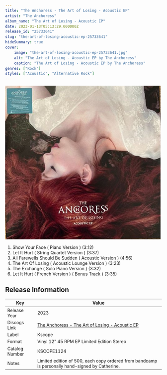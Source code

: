 ```yaml
---
title: "The Anchoress - The Art of Losing - Acoustic EP"
artist: "The Anchoress"
album_name: "The Art of Losing - Acoustic EP"
date: 2023-01-13T05:13:29.000000Z
release_id: "25733641"
slug: "the-art-of-losing-acoustic-ep-25733641"
hideSummary: true
cover:
    image: "the-art-of-losing-acoustic-ep-25733641.jpg"
    alt: "The Art of Losing - Acoustic EP by The Anchoress"
    caption: "The Art of Losing - Acoustic EP by The Anchoress"
genres: ["Rock"]
styles: ["Acoustic", "Alternative Rock"]
---
```


![The Art of Losing - Acoustic EP by The Anchoress](the-art-of-losing-acoustic-ep-25733641.jpg)

<!-- section break -->

1. Show Your Face ( Piano Version ) (3:12)
2. Let It Hurt ( String Quartet Version ) (3:37)
3. All Farewells Should Be Sudden ( Acoustic Version ) (4:56)
4. The Art Of Losing ( Acoustic Lounge Version ) (3:23)
5. The Exchange ( Solo Piano Version ) (3:32)
6. Let It Hurt ( French Version ) ( Bonus Track ) (3:35)

<!-- section break -->





## Release Information
|  Key           | Value                                                |
| ---------------| ---------------------------------------------------- |
| Release Year   | 2023                                   |
| Discogs Link   | [The Anchoress - The Art of Losing - Acoustic EP](https://www.discogs.com/release/25733641-The-Anchoress-The-Art-of-Losing-Acoustic-EP) |
| Label          | Kscope |
| Format         | Vinyl 12" 45 RPM EP Limited Edition Stereo |
| Catalog Number | KSCOPE1124 |
| Notes | Limited edition of 500, each copy ordered from bandcamp is personally hand-signed by Catherine.  |